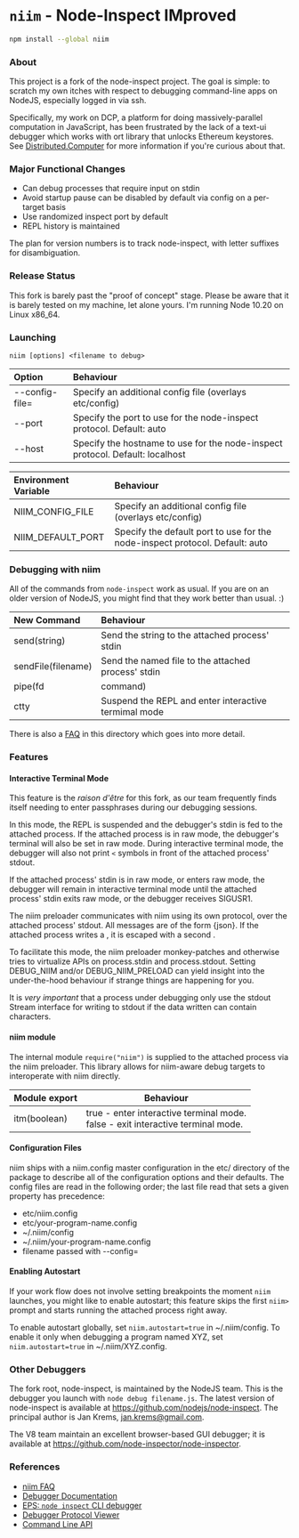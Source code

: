 # `niim` - Node-Inspect IMproved

```bash
npm install --global niim
```

### About
This project is a fork of the node-inspect project.  The goal is simple: to
scratch my own itches with respect to debugging command-line apps on NodeJS,
especially logged in via ssh.

Specifically, my work on DCP, a platform for doing massively-parallel computation in
JavaScript, has been frustrated by the lack of a text-ui debugger which works with
ort library that unlocks Ethereum keystores. See [Distributed.Computer](https://distributed.computer/) for
more information if you're curious about that.

### Major Functional Changes
* Can debug processes that require input on stdin
* Avoid startup pause can be disabled by default via config on a per-target basis
* Use randomized inspect port by default
* REPL history is maintained

The plan for version numbers is to track node-inspect, with letter suffixes 
for disambiguation.

### Release Status
This fork is barely past the "proof of concept" stage. Please be aware that it is
barely tested on my machine, let alone yours.  I'm running Node 10.20 on Linux x86_64.

### Launching
```niim [options] <filename to debug>```

| Option         | Behaviour |
|:---------------|:----------|
| --config-file= | Specify an additional config file (overlays etc/config) |
| --port         | Specify the port to use for the node-inspect protocol. Default: auto |
| --host         | Specify the hostname to use for the node-inspect protocol. Default: localhost |

| Environment Variable | Behaviour |
|:---------------------|:----------|
| NIIM_CONFIG_FILE     | Specify an additional config file (overlays etc/config) |
| NIIM_DEFAULT_PORT    | Specify the default port to use for the node-inspect protocol. Default: auto |

### Debugging with niim
All of the commands from `node-inspect` work as usual.  If you are on an older version
of NodeJS, you might find that they work better than usual. :)

| New Command         | Behaviour |
|:--------------------|:----------|
| send(string)        | Send the string to the attached process' stdin |
| sendFile(filename)  | Send the named file to the attached process' stdin |
| pipe(fd | command)  | Send the data on the pipeline to the attach process' stdin |
| ctty                | Suspend the REPL and enter interactive termimal mode |

There is also a [FAQ](./FAQ.md) in this directory which goes into more detail.
 
### Features
#### Interactive Terminal Mode
This feature is the *raison d'être* for this fork, as our team frequently finds itself needing to enter
passphrases during our debugging sessions.

In this mode, the REPL is suspended and the debugger's stdin is fed to the attached process. If the attached
process is in raw mode, the debugger's terminal will also be set in raw mode.  During interactive terminal
mode, the debugger will also not print `<` symbols in front of the attached process' stdout.

If the attached process' stdin is in raw mode, or enters raw mode, the debugger will remain in interactive
terminal mode until the attached process' stdin exits raw mode, or the debugger receives SIGUSR1.

The niim preloader communicates with niim using its own protocol, over the attached process' stdout. All
messages are of the form <NUL>{json}<NUL>.  If the attached process writes a <NUL>, it is escaped with
a second <NUL>.

To facilitate this mode, the niim preloader monkey-patches and otherwise tries to virtualize APIs
on process.stdin and process.stdout. Setting DEBUG_NIIM and/or DEBUG_NIIM_PRELOAD can yield insight
into the under-the-hood behaviour if strange things are happening for you.

It is *very important* that a process under debugging only use the stdout Stream interface for writing
to stdout if the data written can contain <NUL> characters.

#### niim module
The internal module `require("niim")` is supplied to the attached process via the niim preloader. This
library allows for niim-aware debug targets to interoperate with niim directly.

| Module export       | Behaviour |
|:--------------------|-----------|
| itm(boolean)        | true - enter interactive terminal mode.<br>false - exit interactive terminal mode. |

#### Configuration Files
niim ships with a niim.config master configuration in the etc/ directory of the package to describe all
of the configuration options and their defaults. The config files are read in the following order; the
last file read that sets a given property has precedence:
 - etc/niim.config
 - etc/your-program-name.config
 - ~/.niim/config
 - ~/.niim/your-program-name.config
 - filename passed with --config=

#### Enabling Autostart
If your work flow does not involve setting breakpoints the moment `niim` launches, you might like to
enable autostart; this feature skips the first `niim> ` prompt and starts running the attached process
right away.

To enable autostart globally, set `niim.autostart=true` in ~/.niim/config.  To enable it only when 
debugging a program named XYZ, set `niim.autostart=true` in ~/.niim/XYZ.config.

### Other Debuggers
The fork root, node-inspect, is maintained by the NodeJS team. This is the 
debugger you launch with `node debug filename.js`. The latest version of node-inspect
is available at https://github.com/nodejs/node-inspect. The principal author is
Jan Krems, jan.krems@gmail.com.

The V8 team maintain an excellent browser-based GUI debugger; it is available
at https://github.com/node-inspector/node-inspector.

### References
* [niim FAQ](https://github.com/wesgarland/niim/blob/master/FAQ.md)
* [Debugger Documentation](https://nodejs.org/api/debugger.html)
* [EPS: `node inspect` CLI debugger](https://github.com/nodejs/node-eps/pull/42)
* [Debugger Protocol Viewer](https://chromedevtools.github.io/debugger-protocol-viewer/)
* [Command Line API](https://developers.google.com/web/tools/chrome-devtools/debug/command-line/command-line-reference?hl=en)
